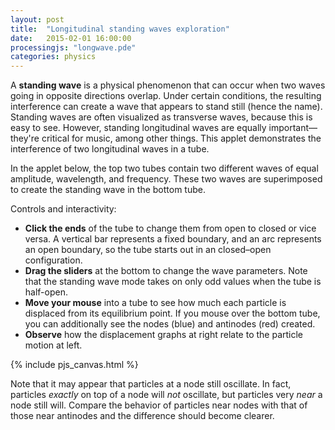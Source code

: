 ```yaml
---
layout: post
title:  "Longitudinal standing waves exploration"
date:   2015-02-01 16:00:00
processingjs: "longwave.pde"
categories: physics
---
```


A **standing wave** is a physical phenomenon that can occur when two waves going in opposite directions overlap.
Under certain conditions, the resulting interference can create a wave that appears to stand still (hence the name).
Standing waves are often visualized as transverse waves, because this is easy to see.
However, standing longitudinal waves are equally important&mdash;they're critical for music, among other things.
This applet demonstrates the interference of two longitudinal waves in a tube.

In the applet below, the top two tubes contain two different waves of equal amplitude, wavelength, and frequency.
These two waves are superimposed to create the standing wave in the bottom tube.

Controls and interactivity:

  * **Click the ends** of the tube to change them from open to closed or vice versa.
    A vertical bar represents a fixed boundary, and an arc represents an open boundary, so the tube starts out in an closed&ndash;open configuration.
  * **Drag the sliders** at the bottom to change the wave parameters.
    Note that the standing wave mode takes on only odd values when the tube is half-open.
  * **Move your mouse** into a tube to see how much each particle is displaced from its equilibrium point.
    If you mouse over the bottom tube, you can additionally see the nodes (blue) and antinodes (red) created.
  * **Observe** how the displacement graphs at right relate to the particle motion at left.

{% include pjs_canvas.html %}

Note that it may appear that particles at a node still oscillate.
In fact, particles *exactly* on top of a node will *not* oscillate, but particles very *near* a node still will.
Compare the behavior of particles near nodes with that of those near antinodes and the difference should become clearer.
